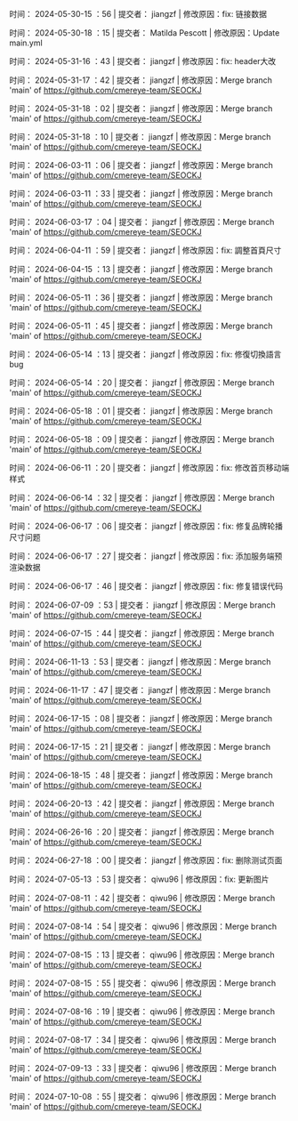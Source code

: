 
时间： 2024-05-30-15 ：56 | 提交者： jiangzf | 修改原因：fix: 链接数据

时间： 2024-05-30-18 ：15 | 提交者： Matilda Pescott | 修改原因：Update main.yml 

时间： 2024-05-31-16 ：43 | 提交者： jiangzf | 修改原因：fix: header大改 

时间： 2024-05-31-17 ：42 | 提交者： jiangzf | 修改原因：Merge branch 'main' of https://github.com/cmereye-team/SEOCKJ 

时间： 2024-05-31-18 ：02 | 提交者： jiangzf | 修改原因：Merge branch 'main' of https://github.com/cmereye-team/SEOCKJ 

时间： 2024-05-31-18 ：10 | 提交者： jiangzf | 修改原因：Merge branch 'main' of https://github.com/cmereye-team/SEOCKJ 

时间： 2024-06-03-11 ：06 | 提交者： jiangzf | 修改原因：Merge branch 'main' of https://github.com/cmereye-team/SEOCKJ 

时间： 2024-06-03-11 ：33 | 提交者： jiangzf | 修改原因：Merge branch 'main' of https://github.com/cmereye-team/SEOCKJ 

时间： 2024-06-03-17 ：04 | 提交者： jiangzf | 修改原因：Merge branch 'main' of https://github.com/cmereye-team/SEOCKJ 

时间： 2024-06-04-11 ：59 | 提交者： jiangzf | 修改原因：fix: 調整首頁尺寸 

时间： 2024-06-04-15 ：13 | 提交者： jiangzf | 修改原因：Merge branch 'main' of https://github.com/cmereye-team/SEOCKJ 

时间： 2024-06-05-11 ：36 | 提交者： jiangzf | 修改原因：Merge branch 'main' of https://github.com/cmereye-team/SEOCKJ 

时间： 2024-06-05-11 ：45 | 提交者： jiangzf | 修改原因：Merge branch 'main' of https://github.com/cmereye-team/SEOCKJ 

时间： 2024-06-05-14 ：13 | 提交者： jiangzf | 修改原因：fix: 修復切換語言bug 

时间： 2024-06-05-14 ：20 | 提交者： jiangzf | 修改原因：Merge branch 'main' of https://github.com/cmereye-team/SEOCKJ 

时间： 2024-06-05-18 ：01 | 提交者： jiangzf | 修改原因：Merge branch 'main' of https://github.com/cmereye-team/SEOCKJ 

时间： 2024-06-05-18 ：09 | 提交者： jiangzf | 修改原因：Merge branch 'main' of https://github.com/cmereye-team/SEOCKJ 

时间： 2024-06-06-11 ：20 | 提交者： jiangzf | 修改原因：fix: 修改首页移动端样式 

时间： 2024-06-06-14 ：32 | 提交者： jiangzf | 修改原因：Merge branch 'main' of https://github.com/cmereye-team/SEOCKJ 

时间： 2024-06-06-17 ：06 | 提交者： jiangzf | 修改原因：fix: 修复品牌轮播尺寸问题 

时间： 2024-06-06-17 ：27 | 提交者： jiangzf | 修改原因：fix: 添加服务端预渲染数据 

时间： 2024-06-06-17 ：46 | 提交者： jiangzf | 修改原因：fix: 修复错误代码 

时间： 2024-06-07-09 ：53 | 提交者： jiangzf | 修改原因：Merge branch 'main' of https://github.com/cmereye-team/SEOCKJ 

时间： 2024-06-07-15 ：44 | 提交者： jiangzf | 修改原因：Merge branch 'main' of https://github.com/cmereye-team/SEOCKJ 

时间： 2024-06-11-13 ：53 | 提交者： jiangzf | 修改原因：Merge branch 'main' of https://github.com/cmereye-team/SEOCKJ 

时间： 2024-06-11-17 ：47 | 提交者： jiangzf | 修改原因：Merge branch 'main' of https://github.com/cmereye-team/SEOCKJ 

时间： 2024-06-17-15 ：08 | 提交者： jiangzf | 修改原因：Merge branch 'main' of https://github.com/cmereye-team/SEOCKJ 

时间： 2024-06-17-15 ：21 | 提交者： jiangzf | 修改原因：Merge branch 'main' of https://github.com/cmereye-team/SEOCKJ 

时间： 2024-06-18-15 ：48 | 提交者： jiangzf | 修改原因：Merge branch 'main' of https://github.com/cmereye-team/SEOCKJ 

时间： 2024-06-20-13 ：42 | 提交者： jiangzf | 修改原因：Merge branch 'main' of https://github.com/cmereye-team/SEOCKJ 

时间： 2024-06-26-16 ：20 | 提交者： jiangzf | 修改原因：Merge branch 'main' of https://github.com/cmereye-team/SEOCKJ 

时间： 2024-06-27-18 ：00 | 提交者： jiangzf | 修改原因：fix: 删除测试页面 

时间： 2024-07-05-13 ：53 | 提交者： qiwu96 | 修改原因：fix: 更新图片 

时间： 2024-07-08-11 ：42 | 提交者： qiwu96 | 修改原因：Merge branch 'main' of https://github.com/cmereye-team/SEOCKJ 

时间： 2024-07-08-14 ：54 | 提交者： qiwu96 | 修改原因：Merge branch 'main' of https://github.com/cmereye-team/SEOCKJ 

时间： 2024-07-08-15 ：13 | 提交者： qiwu96 | 修改原因：Merge branch 'main' of https://github.com/cmereye-team/SEOCKJ 

时间： 2024-07-08-15 ：55 | 提交者： qiwu96 | 修改原因：Merge branch 'main' of https://github.com/cmereye-team/SEOCKJ 

时间： 2024-07-08-16 ：19 | 提交者： qiwu96 | 修改原因：Merge branch 'main' of https://github.com/cmereye-team/SEOCKJ 

时间： 2024-07-08-17 ：34 | 提交者： qiwu96 | 修改原因：Merge branch 'main' of https://github.com/cmereye-team/SEOCKJ 

时间： 2024-07-09-13 ：33 | 提交者： qiwu96 | 修改原因：Merge branch 'main' of https://github.com/cmereye-team/SEOCKJ 

时间： 2024-07-10-08 ：55 | 提交者： qiwu96 | 修改原因：Merge branch 'main' of https://github.com/cmereye-team/SEOCKJ 

